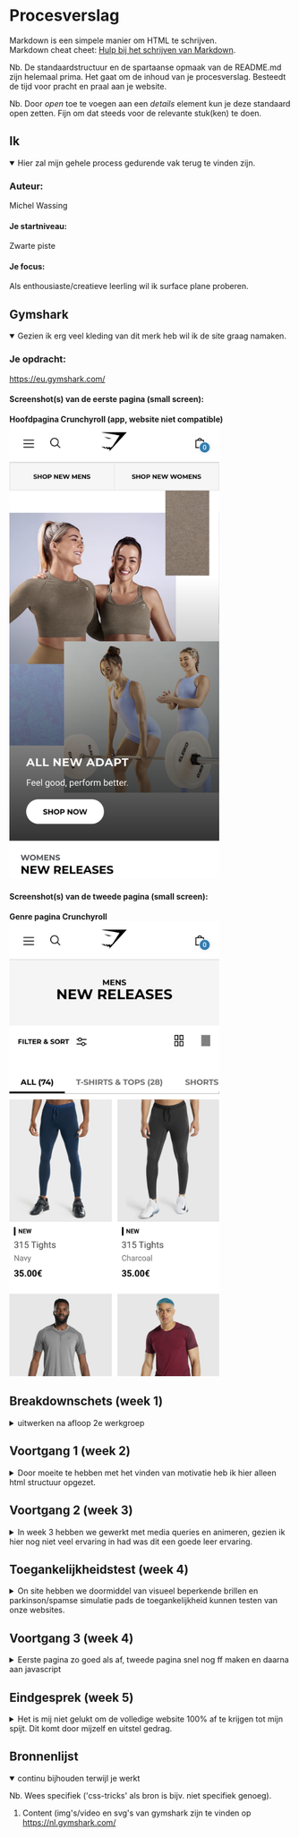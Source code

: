 # Procesverslag
Markdown is een simpele manier om HTML te schrijven.  
Markdown cheat cheet: [Hulp bij het schrijven van Markdown](https://github.com/adam-p/markdown-here/wiki/Markdown-Cheatsheet).

Nb. De standaardstructuur en de spartaanse opmaak van de README.md zijn helemaal prima. Het gaat om de inhoud van je procesverslag. Besteedt de tijd voor pracht en praal aan je website.

Nb. Door *open* toe te voegen aan een *details* element kun je deze standaard open zetten. Fijn om dat steeds voor de relevante stuk(ken) te doen.





## Ik

<details open>
<summary>Hier zal mijn gehele process gedurende vak terug te vinden zijn.</summary>

### Auteur:
Michel Wassing

#### Je startniveau:
Zwarte piste

#### Je focus:
Als enthousiaste/creatieve leerling wil ik surface plane proberen.
 
</details>





## Gymshark

<details open>
<summary>Gezien ik erg veel kleding van dit merk heb wil ik de site graag namaken.</summary>

### Je opdracht:
https://eu.gymshark.com/

#### Screenshot(s) van de eerste pagina (small screen): 
**Hoofdpagina Crunchyroll (app, website niet compatible)**  
<img src="images/home.png" width="375px" alt="Home scherm">

#### Screenshot(s) van de tweede pagina (small screen):
**Genre pagina Crunchyroll**  
<img src="images/maleshop.png" width="375px" alt="Mannen winkel pagina">
 
</details>





## Breakdownschets (week 1)

<details>
<summary>uitwerken na afloop 2e werkgroep</summary>

### de hele pagina: 
<img src="images/breakdown_schets_home.png" width="375px" alt="breakdown van de hele home pagina">

### Scherm 2: 
<img src="images/Artboard_Copy.png" width="375px" alt="breakdown van een dynamisch deel">

### Menu (home) collapsed: 
<img src="images/menu_collapsed.png" width="375px" alt="breakdown van een dynamisch deel">

</details>





## Voortgang 1 (week 2)

<details>
<summary>Door moeite te hebben met het vinden van motivatie heb ik hier alleen html structuur opgezet.</summary>

### Stand van zaken
Structuur html is goed gelukt, wat minder goed ging was het toevoegen van css

### Verslag van meeting
hier na afloop snel de uitkomsten van de meeting vastleggen

- "Begin met css anders kan je geen goede feedback krijgen"

</details>

## Voortgang 2 (week 3)

<details>
<summary>In week 3 hebben we gewerkt met media queries en animeren, gezien ik hier nog niet veel ervaring in had was dit een goede leer ervaring. </summary>

### Stand van zaken
Verder ben ik nog niet verder gegaan met huiswerk aangezien ik met vormgeving ik behoorlijk moeite had.


### Verslag van meeting
hier na afloop snel de uitkomsten van de meeting vastleggen

- "je moet nu wel echt een inhaal slag maken anders ga je het misschien niet halen"

</details>

## Toegankelijkheidstest (week 4)

<details>
<summary> On site hebben we doormiddel van visueel beperkende brillen en parkinson/spamse simulatie pads de toegankelijkheid kunnen testen van onze websites.</summary>

### Bevindingen
Nauwkeurig moeten klikken op buttons
leesbaarheid

#### Nauwkeurigheid
Té kleine click area's voor mensen die parkinson en/of spasmes. Het kan soms erg moeilijk kan zijn voor mensen met deze aandoening om de buttons/links goed aan te klikken.

Door middel van het toevoegen van javascript om click area's te vergroten kan dit probleem opgelost worden.


#### Leesbaarheid
In mijn geval was de leesbaarheid goed, door de juiste lettergroottes en diktes was het goed te lezen door de visueel beperkende simulatie brillen.

#### Tabben door de browser 
Alle a'tjes en buttons waren goed gebruikt aldus was het mogelijk om door de gehele pagina te navigeren zonder muis te gebruiken.

</details>

## Voortgang 3 (week 4)

<details>
<summary>Eerste pagina zo goed als af, tweede pagina snel nog ff maken en daarna aan javascript</summary>

### Stand van zaken
Ik ben er bijna, ik moet nog wel even mijn states en buttons toevoegen en dan zit het er zo goed als op.

### Verslag van meeting
hier na afloop snel de uitkomsten van de meeting vastleggen

- menu maken
- states toevoegen aan buttons
- niet vergeten tweede pagina

</details>





## Eindgesprek (week 5)

<details>
<summary>Het is mij niet gelukt om de volledige website 100% af te krijgen tot mijn spijt. Dit komt door mijzelf en uitstel gedrag.</summary>

### Stand van zaken
Een laatste inhaal slag gemaakt, dit was echter niet goed genoeg het gebruik van states missen nog en het menu werkt niet helemaal.

### Screenshot(s)

<img src="images/1.png" width="375px" alt="screenshots website">
<img src="images/2.png" width="375px" alt="screenshots website">
<img src="images/3.png" width="375px" alt="screenshots website">
<img src="images/4.png" width="375px" alt="screenshots website">
<img src="images/5.png" width="375px" alt="screenshots website">
<img src="images/6.png" width="375px" alt="screenshots website">
<img src="images/7.png" width="375px" alt="screenshots website">
<img src="images/8.png" width="375px" alt="screenshots website">
<img src="images/9.png" width="375px" alt="screenshots website">
<img src="images/10.png" width="375px" alt="screenshots website">

</details>





## Bronnenlijst

<details open>
<summary>continu bijhouden terwijl je werkt</summary>

Nb. Wees specifiek ('css-tricks' als bron is bijv. niet specifiek genoeg).

1. Content (img's/video en svg's van gymshark zijn te vinden op 
https://nl.gymshark.com/

</details>